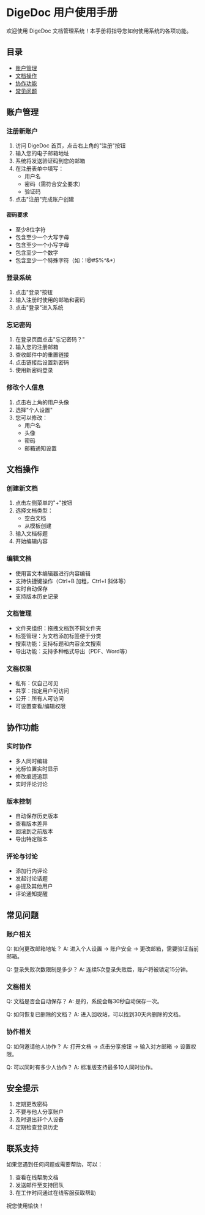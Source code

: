 # DigeDoc 用户使用手册

欢迎使用 DigeDoc 文档管理系统！本手册将指导您如何使用系统的各项功能。

## 目录
- [账户管理](#账户管理)
- [文档操作](#文档操作)
- [协作功能](#协作功能)
- [常见问题](#常见问题)

## 账户管理

### 注册新账户
1. 访问 DigeDoc 首页，点击右上角的"注册"按钮
2. 输入您的电子邮箱地址
3. 系统将发送验证码到您的邮箱
4. 在注册表单中填写：
   - 用户名
   - 密码（需符合安全要求）
   - 验证码
5. 点击"注册"完成账户创建

#### 密码要求
- 至少8位字符
- 包含至少一个大写字母
- 包含至少一个小写字母
- 包含至少一个数字
- 包含至少一个特殊字符（如：!@#$%^&*）

### 登录系统
1. 点击"登录"按钮
2. 输入注册时使用的邮箱和密码
3. 点击"登录"进入系统

### 忘记密码
1. 在登录页面点击"忘记密码？"
2. 输入您的注册邮箱
3. 查收邮件中的重置链接
4. 点击链接后设置新密码
5. 使用新密码登录

### 修改个人信息
1. 点击右上角的用户头像
2. 选择"个人设置"
3. 您可以修改：
   - 用户名
   - 头像
   - 密码
   - 邮箱通知设置

## 文档操作

### 创建新文档
1. 点击左侧菜单的"+"按钮
2. 选择文档类型：
   - 空白文档
   - 从模板创建
3. 输入文档标题
4. 开始编辑内容

### 编辑文档
- 使用富文本编辑器进行内容编辑
- 支持快捷键操作（Ctrl+B 加粗，Ctrl+I 斜体等）
- 实时自动保存
- 支持版本历史记录

### 文档管理
- 文件夹组织：拖拽文档到不同文件夹
- 标签管理：为文档添加标签便于分类
- 搜索功能：支持标题和内容全文搜索
- 导出功能：支持多种格式导出（PDF、Word等）

### 文档权限
- 私有：仅自己可见
- 共享：指定用户可访问
- 公开：所有人可访问
- 可设置查看/编辑权限

## 协作功能

### 实时协作
- 多人同时编辑
- 光标位置实时显示
- 修改痕迹追踪
- 实时评论讨论

### 版本控制
- 自动保存历史版本
- 查看版本差异
- 回滚到之前版本
- 导出特定版本

### 评论与讨论
- 添加行内评论
- 发起讨论话题
- @提及其他用户
- 评论通知提醒

## 常见问题

### 账户相关
Q: 如何更改邮箱地址？
A: 进入个人设置 -> 账户安全 -> 更改邮箱，需要验证当前邮箱。

Q: 登录失败次数限制是多少？
A: 连续5次登录失败后，账户将被锁定15分钟。

### 文档相关
Q: 文档是否会自动保存？
A: 是的，系统会每30秒自动保存一次。

Q: 如何恢复已删除的文档？
A: 进入回收站，可以找到30天内删除的文档。

### 协作相关
Q: 如何邀请他人协作？
A: 打开文档 -> 点击分享按钮 -> 输入对方邮箱 -> 设置权限。

Q: 可以同时有多少人协作？
A: 标准版支持最多10人同时协作。

## 安全提示
1. 定期更改密码
2. 不要与他人分享账户
3. 及时退出非个人设备
4. 定期检查登录历史

## 联系支持
如果您遇到任何问题或需要帮助，可以：
1. 查看在线帮助文档
2. 发送邮件至支持团队
3. 在工作时间通过在线客服获取帮助

祝您使用愉快！ 